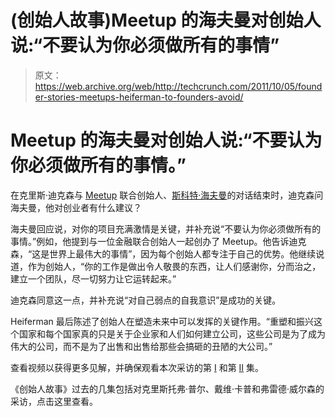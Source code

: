 # (创始人故事)Meetup 的海夫曼对创始人说:“不要认为你必须做所有的事情”

> 原文：<https://web.archive.org/web/http://techcrunch.com/2011/10/05/founder-stories-meetups-heiferman-to-founders-avoid/>

# Meetup 的海夫曼对创始人说:“不要认为你必须做所有的事情。”

在克里斯·迪克森与 [Meetup](https://web.archive.org/web/20230203152132/http://www.crunchbase.com/company/meetup) 联合创始人、[斯科特·海夫曼](https://web.archive.org/web/20230203152132/http://www.crunchbase.com/search?query=scott+heiferman)的对话结束时，迪克森问海夫曼，他对创业者有什么建议？

海夫曼回应说，对你的项目充满激情是关键，并补充说“不要认为你必须做所有的事情。”例如，他提到与一位金融联合创始人一起创办了 Meetup。他告诉迪克森，“这是世界上最伟大的事情”，因为每个创始人都专注于自己的优势。他继续说道，作为创始人，“你的工作是做出令人敬畏的东西，让人们感谢你，分而治之，建立一个团队，尽一切努力让它运转起来。”

迪克森同意这一点，并补充说“对自己弱点的自我意识”是成功的关键。

Heiferman 最后陈述了创始人在塑造未来中可以发挥的关键作用。“重塑和振兴这个国家和每个国家真的只是关于企业家和人们如何建立公司，这些公司是为了成为伟大的公司，而不是为了出售和出售给那些会搞砸的丑陋的大公司。”

查看视频以获得更多见解，并确保观看本次采访的第 [I](https://web.archive.org/web/20230203152132/https://techcrunch.com/2011/10/02/founder-stories-meetups-heiferman-working-at-mcdonalds/) 和第 [II](https://web.archive.org/web/20230203152132/https://techcrunch.com/2011/10/04/founder-stories-heiferman-facebook/) 集。

《创始人故事》过去的几集包括对克里斯托弗·普尔、戴维·卡普和弗雷德·威尔森的采访，点击这里查看。
